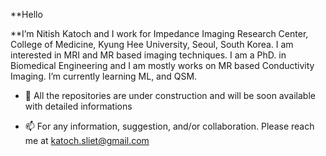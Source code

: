 **Hello

**I’m Nitish Katoch and I work for Impedance Imaging Research Center, College of Medicine, Kyung Hee University, Seoul, South Korea. I am interested in MRI and MR based imaging techniques. I am a PhD. in Biomedical Engineering and I am mostly works on MR based Conductivity Imaging. I’m currently learning ML, and QSM.

- 💞️ All the repositories are under construction and will be soon available with detailed informations

- 📫 For any information, suggestion, and/or collaboration. Please reach me at katoch.sliet@gmail.com

<!---
katochnitish/katochnitish is a ✨ special ✨ repository because its `README.md` (this file) appears on your GitHub profile.
You can click the Preview link to take a look at your changes.
--->

